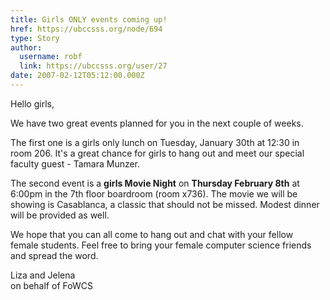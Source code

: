 ```yaml
---
title: Girls ONLY events coming up! 
href: https://ubccsss.org/node/694
type: Story
author:
  username: robf
  link: https://ubccsss.org/user/27
date: 2007-02-12T05:12:00.000Z
---
```


<div class="field field-name-body field-type-text-with-summary field-label-hidden"><div class="field-items"><div class="field-item even"><p>Hello girls,</p>
<p>We have two great events planned for you in the next couple of weeks.</p>
<p>The first one is a girls only lunch on Tuesday, January 30th at 12:30 in<br>
room 206.  It&apos;s a great chance for girls to hang out and meet our special<br>
faculty guest - Tamara Munzer.</p>
<p>The second event is a <b>girls Movie Night</b> on <b>Thursday February 8th</b> at<br>
6:00pm in the 7th floor boardroom (room x736).  The movie we will be<br>
showing is Casablanca, a classic that should not be missed. Modest dinner<br>
will be provided as well.</p>
<p>We hope that you can all come to hang out and chat with your fellow<br>
female students.  Feel free to bring your female computer science friends<br>
and spread the word.</p>
<p>                Liza and Jelena<br>
               on behalf of FoWCS</p>
</div></div></div>    <footer>
          </footer>